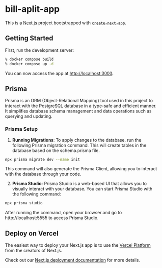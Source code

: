 # bill-aplit-app

This is a [Next.js](https://nextjs.org) project bootstrapped with [`create-next-app`](https://nextjs.org/docs/app/api-reference/cli/create-next-app).

## Getting Started

First, run the development server:

```bash
% docker compose build
% docker compose up -d
```

You can now access the app at [http://localhost:3000](http://localhost:3000).

## Prisma

Prisma is an ORM (Object-Relational Mapping) tool used in this project to interact with the PostgreSQL database in a type-safe and efficient manner. It simplifies database schema management and data operations such as querying and updating.

### Prisma Setup
1. **Running Migrations**: 
To apply changes to the database, run the following Prisma migration command. This will create tables in the database based on the schema.prisma file.

```bash
npx prisma migrate dev --name init
```

This command will also generate the Prisma Client, allowing you to interact with the database through your code.

2. **Prisma Studio**: 
Prisma Studio is a web-based UI that allows you to visually interact with your database. You can start Prisma Studio with the following command:

```bash
npx prisma studio
```

After running the command, open your browser and go to http://localhost:5555 to access Prisma Studio.

## Deploy on Vercel

The easiest way to deploy your Next.js app is to use the [Vercel Platform](https://vercel.com/new?utm_medium=default-template&filter=next.js&utm_source=create-next-app&utm_campaign=create-next-app-readme) from the creators of Next.js.

Check out our [Next.js deployment documentation](https://nextjs.org/docs/app/building-your-application/deploying) for more details.
